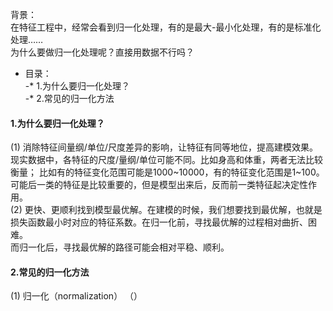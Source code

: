 背景：  
在特征工程中，经常会看到归一化处理，有的是最大-最小化处理，有的是标准化处理……  
为什么要做归一化处理呢？直接用数据不行吗？    

- 目录：  
-* 1.为什么要归一化处理？  
-* 2.常见的归一化方法  

#### 1.为什么要归一化处理？  
(1) 消除特征间量纲/单位/尺度差异的影响，让特征有同等地位，提高建模效果。现实数据中，各特征的尺度/量纲/单位可能不同。比如身高和体重，两者无法比较衡量；
比如有的特征变化范围可能是1000~10000，有的特征变化范围是1~100。可能后一类的特征是比较重要的，但是模型出来后，反而前一类特征起决定性作用。  
(2) 更快、更顺利找到模型最优解。在建模的时候，我们想要找到最优解，也就是损失函数最小时对应的特征系数。在归一化前，寻找最优解的过程相对曲折、困难。  
而归一化后，寻找最优解的路径可能会相对平稳、顺利。   


#### 2.常见的归一化方法  
(1) 归一化（normalization）
（）
